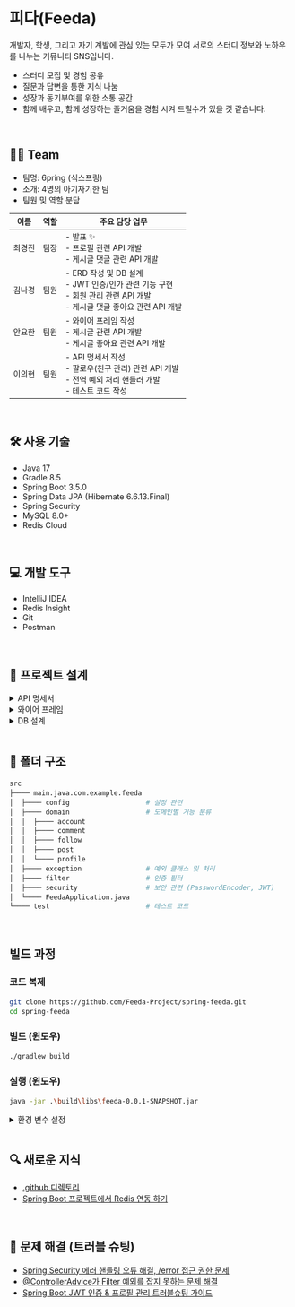 # 피다(Feeda)
개발자, 학생, 그리고 자기 계발에 관심 있는 모두가 모여 서로의 스터디 정보와 노하우를 나누는 커뮤니티 SNS입니다.

- 스터디 모집 및 경험 공유
- 질문과 답변을 통한 지식 나눔
- 성장과 동기부여를 위한 소통 공간
- 함께 배우고, 함께 성장하는 즐거움을 경험 시켜 드릴수가 있을 것 같습니다.

<br>

## 👨‍💻 Team
- 팀명: 6pring (식스프링)
- 소개: 4명의 아기자기한 팀
- 팀원 및 역할 분담

| 이름  | 역할 | 주요 담당 업무                                                                                 |
|-----|----|------------------------------------------------------------------------------------------|
| 최경진 | 팀장 | - 발표 ✨<br>- 프로필 관련 API 개발<br>- 게시글 댓글 관련 API 개발                                           |
| 김나경 | 팀원 | - ERD 작성 및 DB 설계<br>- JWT 인증/인가 관련 기능 구현 <br>- 회원 관리 관련 API 개발<br>- 게시글 댓글 좋아요 관련 API 개발 |
| 안요한 | 팀원 | - 와이어 프레임 작성<br>- 게시글 관련 API 개발<br>- 게시글 좋아요 관련 API 개발                                   |
| 이의현 | 팀원 | - API 명세서 작성<br>- 팔로우(친구 관리) 관련 API 개발<br>- 전역 예외 처리 핸들러 개발<br>- 테스트 코드 작성               |


<br>

## 🛠 사용 기술
- Java 17
- Gradle 8.5
- Spring Boot 3.5.0
- Spring Data JPA (Hibernate 6.6.13.Final)
- Spring Security
- MySQL 8.0+
- Redis Cloud

<br>

## 💻 개발 도구
- IntelliJ IDEA
- Redis Insight
- Git
- Postman

<br>

## 📃 프로젝트 설계
<details>
<summary>API 명세서</summary>

Postman: [document](https://documenter.getpostman.com/view/44635744/2sB2qgeyJ7)

Notion
- [필수기능 명세서](https://www.notion.so/2002dc3ef5148050b741cdfba818f530?pvs=21)
- [도전기능 명세서](https://www.notion.so/2022dc3ef51481939541e86c62aa7864?pvs=21)
</details>

<details>
<summary>와이어 프레임</summary>

![와이어프레임](./images/wireframe.png)
</details>

<details>
<summary>DB 설계</summary>

- 개념적 설계:
  - ![er](./images/er.png)
- 논리적 설계(ERD):
  - ![erd](./images/erd.png)
- 물리적 설계(SQL):
  - [newsFeed2.sql](./newsFeed2.sql)
  - ![erdE](./images/erdE.png)
</details>

<br>

## 📁 폴더 구조
```bash
src
├──── main.java.com.example.feeda
│  ├──── config                   # 설정 관련
│  ├──── domain                   # 도메인별 기능 분류
│  │  ├──── account
│  │  ├──── comment
│  │  ├──── follow
│  │  ├──── post
│  │  └──── profile
│  ├──── exception                # 예외 클래스 및 처리
│  ├──── filter                   # 인증 필터
│  ├──── security                 # 보안 관련 (PasswordEncoder, JWT)
│  └──── FeedaApplication.java
└──── test                        # 테스트 코드
```

<br>

## 빌드 과정
### 코드 복제
```bash
git clone https://github.com/Feeda-Project/spring-feeda.git
cd spring-feeda
```

### 빌드 (윈도우)
```bash
./gradlew build
```

### 실행 (윈도우)
```bash
java -jar .\build\libs\feeda-0.0.1-SNAPSHOT.jar
```

<details>
<summary>환경 변수 설정</summary>

[Feeda 프로젝트 환경 변수](https://www.notion.so/Feed-a-208bfc0be30d8043a8b3e2f548012b9a?source=copy_link)
</details>


<br>

## 🔍 새로운 지식
- [.github 디렉토리](https://gajicoding.tistory.com/359)
- [Spring Boot 프로젝트에서 Redis 연동 하기](https://gajicoding.tistory.com/357)

<br>

## 🧰 문제 해결 (트러블 슈팅)
- [Spring Security 에러 핸들링 오류 해결, /error 접근 권한 문제](https://gajicoding.tistory.com/356)
- [@ControllerAdvice가 Filter 예외를 잡지 못하는 문제 해결](https://gajicoding.tistory.com/358)
- [Spring Boot JWT 인증 & 프로필 관리 트러블슈팅 가이드](https://che01.tistory.com/52)
